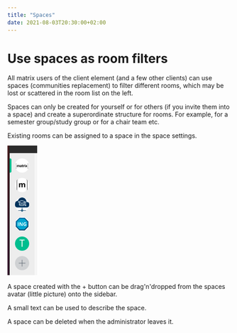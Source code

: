 ```yaml
---
title: "Spaces"
date: 2021-08-03T20:30:00+02:00
---
```


# Use spaces as room filters

All matrix users of the client element (and a few other clients) can use spaces (communities replacement) to filter different rooms, which may be lost or scattered in the room list on the left.

Spaces can only be created for yourself or for others (if you invite them into a space) and create a superordinate structure for rooms. For example, for a semester group/study group or for a chair team etc.

Existing rooms can be assigned to a space in the space settings.

![Screenshot of the selection of the current community](images/20_spaces.webp)

A space created with the + button can be drag'n'dropped from the spaces avatar (little picture) onto the sidebar.

A small text can be used to describe the space.

A space can be deleted when the administrator leaves it.
